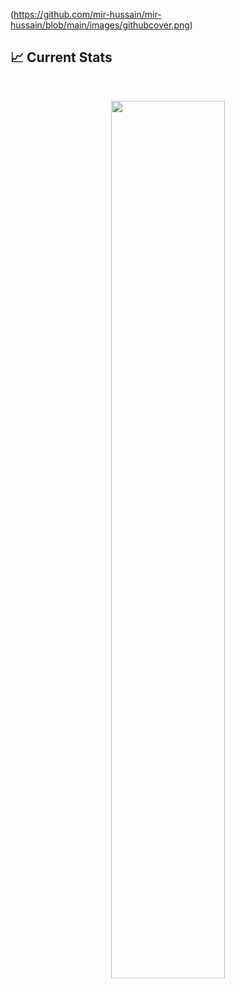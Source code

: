 (https://github.com/mir-hussain/mir-hussain/blob/main/images/githubcover.png)


## :chart_with_upwards_trend: Current Stats

<br />
<p align="center">
  <img width="60%" src="https://github-readme-streak-stats.herokuapp.com?user=Nabinchowdhury&theme=ads-juicy-fresh" />
</p>

<!-- [![GitHub Streak](https://github-readme-streak-stats.herokuapp.com?user=Nabinchowdhury)](https://git.io/streak-stats) -->

<!-- [![GitHub Streak](https://github-readme-streak-stats.herokuapp.com?user=Nabinchowdhury&theme=ads-juicy-fresh)](https://git.io/streak-stats) -->
